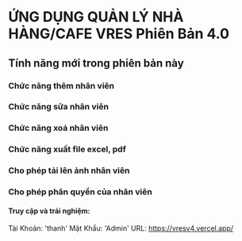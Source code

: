 # ỨNG DỤNG QUẢN LÝ NHÀ HÀNG/CAFE VRES Phiên Bản 4.0 
## Tính năng mới trong phiên bản này

### Chức năng thêm nhân viên

### Chức năng sửa nhân viên

### Chức năng xoá nhân viên

### Chức năng xuất file excel, pdf

### Cho phép tải lên ảnh nhân viên

### Cho phép phân quyền của nhân viên

#### Truy cập và trải nghiệm: 
Tài Khoản: 'thanh'
Mật Khẩu: 'Admin'
URL: https://vresv4.vercel.app/
